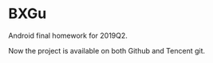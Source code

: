 # BXGu
Android final homework for 2019Q2.

Now the project is available on both Github and Tencent git.
